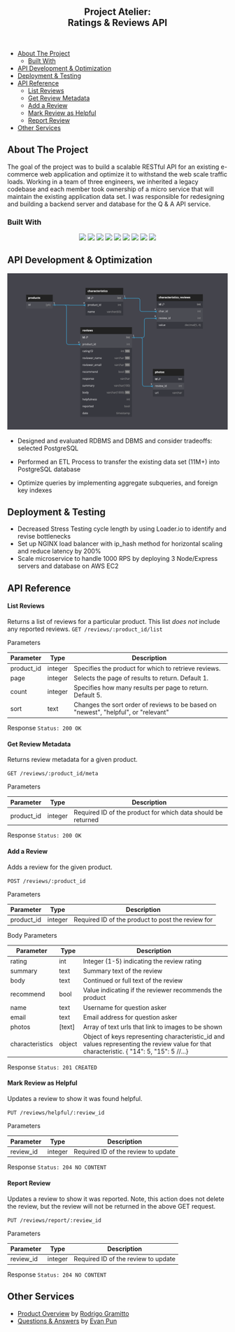 <br/>
<h2 align="center">Project Atelier:
</br> Ratings & Reviews API </h3>

<br/>

-   [About The Project](#about-the-project)
    -   [Built With](#built-with)
-   [API Development \& Optimization](#api-development--optimization)
-   [Deployment \& Testing](#deployment--testing)
-   [API Reference](#api-reference)
    -   [List Reviews](#list-reviews)
    -   [Get Review Metadata](#get-review-metadata)
    -   [Add a Review](#add-a-review)
    -   [Mark Review as Helpful](#mark-review-as-helpful)
    -   [Report Review](#report-review)
-   [Other Services](#other-services)

## About The Project

The goal of the project was to build a scalable RESTful API for an existing e-commerce web application and optimize it to withstand the web scale traffic loads. Working in a team of three engineers, we inherited a legacy codebase and each member took ownership of a micro service that will maintain the existing application data set. I was responsible for redesigning and building a backend server and database for the Q & A API service.

### Built With

<div align='center'>
  <img src='https://img.shields.io/badge/TypeScript-3178c6?style=for-the-badge&logo=TypeScript&logoColor=white' />
  <img src='https://img.shields.io/badge/Node.js-339933.svg?style=for-the-badge&logo=nodedotjs&logoColor=white' />
  <img src='https://img.shields.io/badge/Express-000000.svg?style=for-the-badge&logo=Express&logoColor=white' />
  <img src='https://img.shields.io/badge/PostgreSQL-4169E1.svg?style=for-the-badge&logo=PostgreSQL&logoColor=white' />
  <img src='https://img.shields.io/badge/Postman-FF6C37.svg?style=for-the-badge&logo=Postman&logoColor=white' />
  <img src='https://img.shields.io/badge/Jest-C21325.svg?style=for-the-badge&logo=Jest&logoColor=white' />
  <img src='https://custom-icon-badges.demolab.com/badge/Loader.io-40AEF0.svg?style=for-the-badge&logo=loader_io&logoColor=white' />
   <img src='https://img.shields.io/badge/-NGINX-009900?logo=nginx&logoColor=white&style=for-the-badge' />
  <img src='https://img.shields.io/badge/Amazon%20AWS-232F3E.svg?style=for-the-badge&logo=Amazon-AWS&logoColor=white' />
</div>

## API Development & Optimization

<p align="center">
    <img src="./images/reviews-schema.png" alt="Database Schema">
</p>

-   Designed and evaluated RDBMS and DBMS and consider tradeoffs: selected PostgreSQL

-   Performed an ETL Process to transfer the existing data set (11M+) into PostgreSQL database

-   Optimize queries by implementing aggregate subqueries, and foreign key indexes

## Deployment & Testing

-   Decreased Stress Testing cycle length by using Loader.io to identify and revise bottlenecks
-   Set up NGINX load balancer with ip_hash method for horizontal scaling and reduce latency by 200%
-   Scale microservice to handle 1000 RPS by deploying 3 Node/Express servers and database on AWS EC2

## API Reference

#### List Reviews

Returns a list of reviews for a particular product. This list _does not_ include any reported reviews.
`GET /reviews/:product_id/list`

Parameters

| Parameter  | Type    | Description                                                                         |
| ---------- | ------- | ----------------------------------------------------------------------------------- |
| product_id | integer | Specifies the product for which to retrieve reviews.                                |
| page       | integer | Selects the page of results to return. Default 1.                                   |
| count      | integer | Specifies how many results per page to return. Default 5.                           |
| sort       | text    | Changes the sort order of reviews to be based on "newest", "helpful", or "relevant" |

Response `Status: 200 OK `

#### Get Review Metadata

Returns review metadata for a given product.

`GET /reviews/:product_id/meta`

Parameters

| Parameter  | Type    | Description                                                  |
| ---------- | ------- | ------------------------------------------------------------ |
| product_id | integer | Required ID of the product for which data should be returned |

Response `Status: 200 OK `

#### Add a Review

Adds a review for the given product.

`POST /reviews/:product_id`

Parameters

| Parameter  | Type    | Description                                       |
| ---------- | ------- | ------------------------------------------------- |
| product_id | integer | Required ID of the product to post the review for |

Body Parameters

| Parameter       | Type   | Description                                                                                                                               |
| --------------- | ------ | ----------------------------------------------------------------------------------------------------------------------------------------- |
| rating          | int    | Integer (1-5) indicating the review rating                                                                                                |
| summary         | text   | Summary text of the review                                                                                                                |
| body            | text   | Continued or full text of the review                                                                                                      |
| recommend       | bool   | Value indicating if the reviewer recommends the product                                                                                   |
| name            | text   | Username for question asker                                                                                                               |
| email           | text   | Email address for question asker                                                                                                          |
| photos          | [text] | Array of text urls that link to images to be shown                                                                                        |
| characteristics | object | Object of keys representing characteristic_id and values representing the review value for that characteristic. { "14": 5, "15": 5 //...} |

Response `Status: 201 CREATED `

#### Mark Review as Helpful

Updates a review to show it was found helpful.

`PUT /reviews/helpful/:review_id`

Parameters

| Parameter | Type    | Description                         |
| --------- | ------- | ----------------------------------- |
| review_id | integer | Required ID of the review to update |

Response `Status: 204 NO CONTENT `

#### Report Review

Updates a review to show it was reported. Note, this action does not delete the review, but the review will not be returned in the above GET request.

`PUT /reviews/report/:review_id`

Parameters

| Parameter | Type    | Description                         |
| --------- | ------- | ----------------------------------- |
| review_id | integer | Required ID of the review to update |

Response `Status: 204 NO CONTENT `

## Other Services

-   [Product Overview](https://github.com/labrador-retriever-SDC/atelier-products-backend) by [Rodrigo Gramitto](https://github.com/rodrigogramitto)
-   [Questions & Answers](https://github.com/labrador-retriever-SDC/atelier-questions-backend) by [Evan Pun](https://github.com/epun21403)

